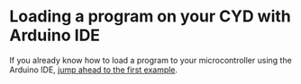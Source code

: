 # Loading a program on your CYD with Arduino IDE

If you already know how to load a program to your microcontroller using the Arduino IDE, [jump ahead to the first example](01-hello-world/README.md).